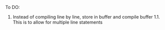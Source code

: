 To DO:
 1. Instead of compiling line by line, store in buffer and compile buffer
  1.1. This is to allow for multiple line statements
